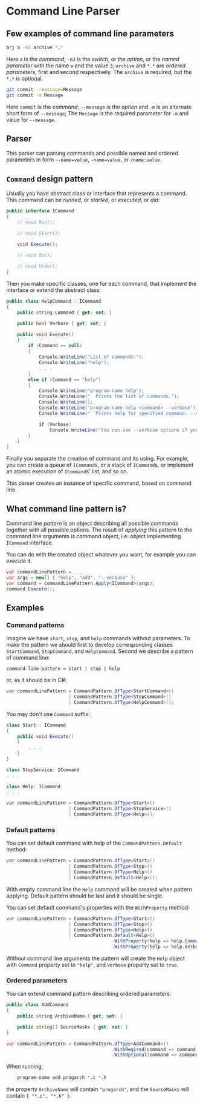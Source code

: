 # Command Line Parser

## Few examples of command line parameters

```bash
arj a -m3 archive *.*
```
Here `a` is the *command*; `-m3` is the *switch*, or the *option*, or the *named parameter* with the name `m`
and the value `3`; `archive` and `*.*` are *ordered parameters*, first and second respectively. The `archive`
is required, but the `*.*` is optional.

```bash
git commit --message=Message
git commit -m Message
```
Here `commit` is the *command*; `--message` is the *option* and `-m` is an alternate short form of `--message`;
The `Message` is the required parameter for `-m` and value for `--message`.

## Parser

This parser can parsing commands and possible named and ordered parameters in form `--name=value`,
`-name=value`, or `/name:value`.

## `Command` design pattern

Usually you have abstract class or interface that represents a command. This command can be *runned*,
or *started*, or *executed*, or *did*:

```c#
public interface ICommand
{
    // void Run();

    // void Start();

    void Execute();

    // void Do();
    
    // void Undo();
}
```

Then you make specific classes, one for each command, that implement the interface or extend the abstract class.

```c#
public class HelpCommand : ICommand
{
    public string Command { get; set; }

    public bool Verbose { get; set; }

    public void Execute()
    {
        if (Command == null)
        {
            Console.WriteLine("List of commands:");
            Console.WriteLine("help");
            . . .
        }
        else if (Command == "help")
        {
            Console.WriteLine("program-name help");
            Console.WriteLine("  Prints the list of commands.");
            Console.WriteLine();
            Console.WriteLine("program-name help <command> --verbose");
            Console.WriteLine("  Prints help for specified command. --verbose prints detailed help.");

            if (Verbose)
                Console.WriteLine("You can use --verbose options if you didn't understand short command description.");
        }
    }
}
```

Finally you separate the creation of command and its using. For example, you can create a queue
of `ICommand`s, or a stack of `ICommand`s, or implement an atomic execution of `ICommand`s' list, and so on.

This parser creates an instance of specific command, based on command line.

## What command line pattern is?

Command line *pattern* is an object describing all possible commands together with all possible options.
The result of *applying* this pattern to the command line arguments is command object, i.e. object
implementing `ICommand` interface.

You can do with the created object whatever you want, for example you can *execute* it.

```c#
var commandLinePattern = . . .
var args = new[] { "help", "add", "--verbose" };
var command = commandLinePattern.Apply<ICommand>(args);
command.Execute();
```
## Examples

### Command patterns

Imagine we have `start`, `stop`, and `help` commands without parameters. To make the pattern we should first
to develop corresponding classes `StartCommand`, `StopCommand`, and `HelpCommand`. Second we describe a
pattern of command line:

```
command-line-pattern = start | stop | help
```
or, as it should be in C#:

```c#
var commandLinePattern = CommandPattern.OfType<StartCommand>()
                       | CommandPattern.OfType<StopCommand>()
                       | CommandPattern.OfType<HelpCommand>();
```

You may don't use `Command` suffix:

```c#
class Start : ICommand
{
    public void Execute()
    {
        . . .
    }
}

class StopService: ICommand
. . .

class Help: ICommand
. . .

var commandLinePattern = CommandPattern.OfType<Start>()
                       | CommandPattern.OfType<StopService>()
                       | CommandPattern.OfType<Help>();
```

### Default patterns

You can set default command with help of the `CommandPattern.Default` method:

```c#
var commandLinePattern = CommandPattern.OfType<Start>()
                       | CommandPattern.OfType<Stop>()
                       | CommandPattern.OfType<Help>()
                       | CommandPattern.Default<Help>();
```

With empty command line the `Help` command will be created when pattern applying. Default
pattern should be last and it should be single.

You can set default command's properties with the `WithProperty` method:

```c#
var commandLinePattern = CommandPattern.OfType<Start>()
                       | CommandPattern.OfType<Stop>()
                       | CommandPattern.OfType<Help>()
                       | CommandPattern.Default<Help>()
                                       .WithProperty(help => help.Command, "help")
                                       .WithProperty(help => help.Verbose, true);
```

Without command line arguments the pattern will create the `Help` object with `Command` property set to `"help"`,
and `Verbose` property set to `true`.

### Ordered parameters

You can extend command pattern describing ordered parameters:

```c#
public class AddCommand
{
	public string ArchiveName { get; set; }

	public string[] SourceMasks { get; set; }
}

var commandLinePattern = CommandPattern.OfType<AddCommand>()
                                       .WithReqired(command => command.ArchiveName)
                                       .WithOptional(command => command.SourceMasks);
```

When running:

```bash    
    program-name add progarch *.c *.h
```

the property `ArchiveName` will contain `"progarch"`, and the `SourceMasks` will contain `{ "*.c", "*.h" }`.

